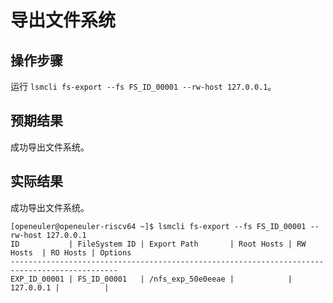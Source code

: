 # 导出文件系统

## 操作步骤

运行 `lsmcli fs-export --fs FS_ID_00001 --rw-host 127.0.0.1`。

## 预期结果

成功导出文件系统。

## 实际结果

成功导出文件系统。

```log
[openeuler@openeuler-riscv64 ~]$ lsmcli fs-export --fs FS_ID_00001 --rw-host 127.0.0.1
ID           | FileSystem ID | Export Path       | Root Hosts | RW Hosts  | RO Hosts | Options
----------------------------------------------------------------------------------------------
EXP_ID_00001 | FS_ID_00001   | /nfs_exp_50e0eeae |            | 127.0.0.1 |          |  
```